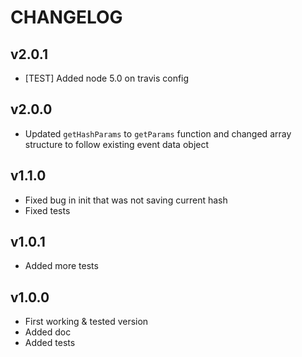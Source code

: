 # CHANGELOG

## v2.0.1
- [TEST] Added node 5.0 on travis config

## v2.0.0
- Updated `getHashParams` to `getParams` function and changed array structure to
  follow existing event data object  

## v1.1.0
- Fixed bug in init that was not saving current hash
- Fixed tests

## v1.0.1
- Added more tests

## v1.0.0
- First working & tested version
- Added doc
- Added tests
